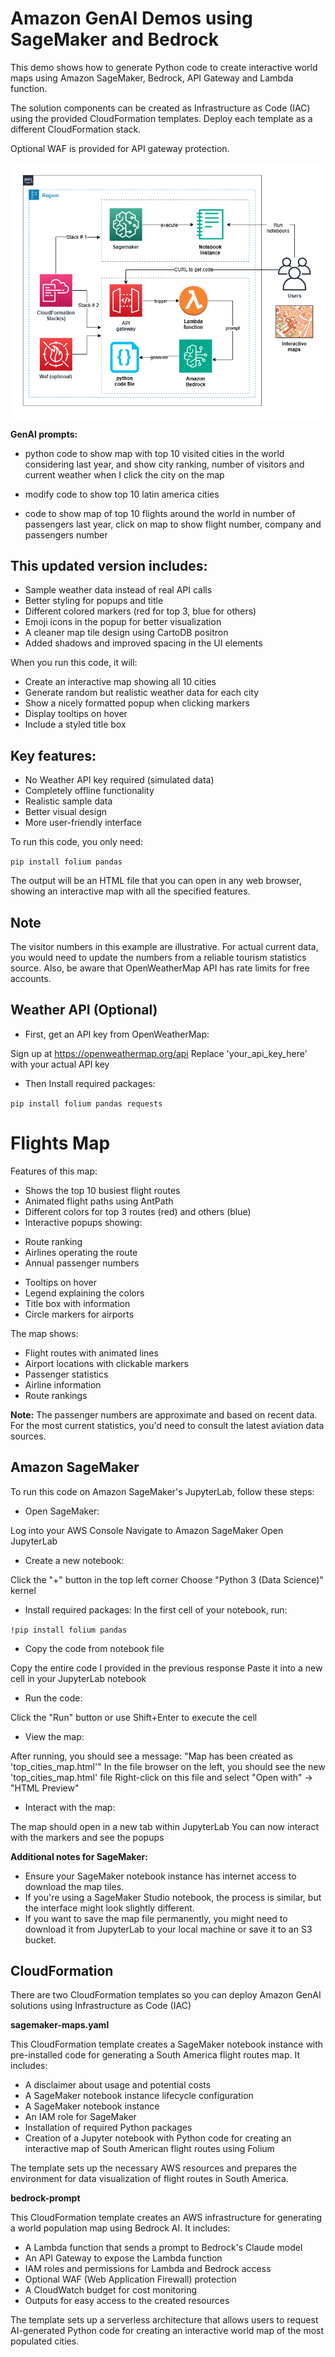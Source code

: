# Amazon GenAI Demos using SageMaker and Bedrock

This demo shows how to generate Python code to create interactive world maps using Amazon SageMaker, Bedrock, API Gateway and Lambda function.

The solution components can be created as Infrastructure as Code (IAC) using the provided CloudFormation templates. Deploy each template as a different CloudFormation stack.

Optional WAF is provided for API gateway protection.

![Alt text](../diagrams/genai-maps.png?raw=true "Diagram Image")

**GenAI prompts:** 

* python code to show map with top 10 visited cities in the world considering last year,
and show city ranking, number of visitors and current weather when I click the city on the map

* modify code to show top 10 latin america cities

* code to show map of top 10 flights around the world in number of passengers last year, click on map to show flight number, company and passengers number

## This updated version includes:

* Sample weather data instead of real API calls
* Better styling for popups and title
* Different colored markers (red for top 3, blue for others)
* Emoji icons in the popup for better visualization
* A cleaner map tile design using CartoDB positron
* Added shadows and improved spacing in the UI elements

When you run this code, it will:

* Create an interactive map showing all 10 cities
* Generate random but realistic weather data for each city
* Show a nicely formatted popup when clicking markers
* Display tooltips on hover
* Include a styled title box

## Key features:

* No Weather API key required (simulated data)
* Completely offline functionality
* Realistic sample data
* Better visual design
* More user-friendly interface

To run this code, you only need:

    
`pip install folium pandas`

    
The output will be an HTML file that you can open in any web browser, showing an interactive map with all the specified features.

## Note

The visitor numbers in this example are illustrative. For actual current data, you would need to update the numbers from a reliable tourism statistics source. Also, be aware that OpenWeatherMap API has rate limits for free accounts.

## Weather API (Optional)

* First, get an API key from OpenWeatherMap:

Sign up at https://openweathermap.org/api
Replace 'your_api_key_here' with your actual API key

* Then Install required packages:
    
`pip install folium pandas requests`

# Flights Map

Features of this map:

* Shows the top 10 busiest flight routes
* Animated flight paths using AntPath
* Different colors for top 3 routes (red) and others (blue)
* Interactive popups showing:
- Route ranking
- Airlines operating the route
- Annual passenger numbers
* Tooltips on hover
* Legend explaining the colors
* Title box with information
* Circle markers for airports

The map shows:

* Flight routes with animated lines
* Airport locations with clickable markers
* Passenger statistics
* Airline information
* Route rankings

**Note:** The passenger numbers are approximate and based on recent data. For the most current statistics, you'd need to consult the latest aviation data sources.

## Amazon SageMaker

To run this code on Amazon SageMaker's JupyterLab, follow these steps:

* Open SageMaker:

Log into your AWS Console
Navigate to Amazon SageMaker
Open JupyterLab

* Create a new notebook:

Click the "+" button in the top left corner
Choose "Python 3 (Data Science)" kernel

* Install required packages:
In the first cell of your notebook, run:
 
`!pip install folium pandas`

* Copy the code from notebook file

Copy the entire code I provided in the previous response
Paste it into a new cell in your JupyterLab notebook

* Run the code:

Click the "Run" button or use Shift+Enter to execute the cell

* View the map:

After running, you should see a message: "Map has been created as 'top_cities_map.html'"
In the file browser on the left, you should see the new 'top_cities_map.html' file
Right-click on this file and select "Open with" -> "HTML Preview"

* Interact with the map:

The map should open in a new tab within JupyterLab
You can now interact with the markers and see the popups


**Additional notes for SageMaker:**

* Ensure your SageMaker notebook instance has internet access to download the map tiles.
* If you're using a SageMaker Studio notebook, the process is similar, but the interface might look slightly different.
* If you want to save the map file permanently, you might need to download it from JupyterLab to your local machine or save it to an S3 bucket.

## CloudFormation

There are two CloudFormation templates so you can deploy Amazon GenAI solutions using Infrastructure as Code (IAC)

**sagemaker-maps.yaml**

This CloudFormation template creates a SageMaker notebook instance with pre-installed code for generating a South America flight routes map. It includes:

* A disclaimer about usage and potential costs
* A SageMaker notebook instance lifecycle configuration
* A SageMaker notebook instance
* An IAM role for SageMaker
* Installation of required Python packages
* Creation of a Jupyter notebook with Python code for creating an interactive map of South American flight routes using Folium

The template sets up the necessary AWS resources and prepares the environment for data visualization of flight routes in South America.

**bedrock-prompt**

This CloudFormation template creates an AWS infrastructure for generating a world population map using Bedrock AI. It includes:

* A Lambda function that sends a prompt to Bedrock's Claude model
* An API Gateway to expose the Lambda function
* IAM roles and permissions for Lambda and Bedrock access
* Optional WAF (Web Application Firewall) protection
* A CloudWatch budget for cost monitoring
* Outputs for easy access to the created resources

The template sets up a serverless architecture that allows users to request AI-generated Python code for creating an interactive world map of the most populated cities.